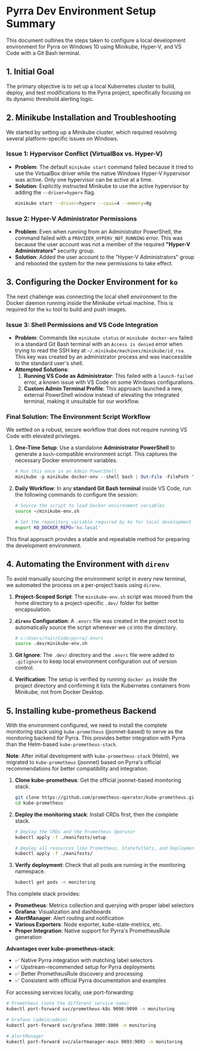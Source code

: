 # Pyrra Dev Environment Setup Summary

This document outlines the steps taken to configure a local development environment for Pyrra on Windows 10 using Minikube, Hyper-V, and VS Code with a Git Bash terminal.

## 1. Initial Goal

The primary objective is to set up a local Kubernetes cluster to build, deploy, and test modifications to the Pyrra project, specifically focusing on its dynamic threshold alerting logic.

## 2. Minikube Installation and Troubleshooting

We started by setting up a Minikube cluster, which required resolving several platform-specific issues on Windows.

### Issue 1: Hypervisor Conflict (VirtualBox vs. Hyper-V)

*   **Problem**: The default `minikube start` command failed because it tried to use the VirtualBox driver while the native Windows Hyper-V hypervisor was active. Only one hypervisor can be active at a time.
*   **Solution**: Explicitly instructed Minikube to use the active hypervisor by adding the `--driver=hyperv` flag.
    ```sh
    minikube start --driver=hyperv --cpus=4 --memory=8g
    ```

### Issue 2: Hyper-V Administrator Permissions

*   **Problem**: Even when running from an Administrator PowerShell, the command failed with a `PROVIDER_HYPERV_NOT_RUNNING` error. This was because the user account was not a member of the required **"Hyper-V Administrators"** security group.
*   **Solution**: Added the user account to the "Hyper-V Administrators" group and rebooted the system for the new permissions to take effect.

## 3. Configuring the Docker Environment for `ko`

The next challenge was connecting the local shell environment to the Docker daemon running *inside* the Minikube virtual machine. This is required for the `ko` tool to build and push images.

### Issue 3: Shell Permissions and VS Code Integration

*   **Problem**: Commands like `minikube status` or `minikube docker-env` failed in a standard Git Bash terminal with an `Access is denied` error when trying to read the SSH key at `~/.minikube/machines/minikube/id_rsa`. This key was created by an administrator process and was inaccessible to the standard user's shell.
*   **Attempted Solutions**:
    1.  **Running VS Code as Administrator**: This failed with a `launch-failed` error, a known issue with VS Code on some Windows configurations.
    2.  **Custom Admin Terminal Profile**: This approach launched a new, external PowerShell window instead of elevating the integrated terminal, making it unsuitable for our workflow.

### Final Solution: The Environment Script Workflow

We settled on a robust, secure workflow that does not require running VS Code with elevated privileges.

1.  **One-Time Setup**: Use a standalone **Administrator PowerShell** to generate a `bash`-compatible environment script. This captures the necessary Docker environment variables.
    ```powershell
    # Run this once in an Admin PowerShell
    minikube -p minikube docker-env --shell bash | Out-File -FilePath "$HOME\minikube-env.sh"
    ```

2.  **Daily Workflow**: In any **standard Git Bash terminal** inside VS Code, run the following commands to configure the session:
    ```bash
    # Source the script to load Docker environment variables
    source ~/minikube-env.sh

    # Set the repository variable required by ko for local development
    export KO_DOCKER_REPO='ko.local'
    ```

This final approach provides a stable and repeatable method for preparing the development environment.

## 4. Automating the Environment with `direnv`

To avoid manually sourcing the environment script in every new terminal, we automated the process on a per-project basis using `direnv`.

1.  **Project-Scoped Script**: The `minikube-env.sh` script was moved from the home directory to a project-specific `.dev/` folder for better encapsulation.

2.  **`direnv` Configuration**: A `.envrc` file was created in the project root to automatically source the script whenever we `cd` into the directory.
    ```bash
    # c:/Users/Yair/Code/pyrra/.envrc
    source .dev/minikube-env.sh
    ```

3.  **Git Ignore**: The `.dev/` directory and the `.envrc` file were added to `.gitignore` to keep local environment configuration out of version control.

4.  **Verification**: The setup is verified by running `docker ps` inside the project directory and confirming it lists the Kubernetes containers from Minikube, not from Docker Desktop.

## 5. Installing kube-prometheus Backend

With the environment configured, we need to install the complete monitoring stack using `kube-prometheus` (jsonnet-based) to serve as the monitoring backend for Pyrra. This provides better integration with Pyrra than the Helm-based `kube-prometheus-stack`.

**Note**: After initial development with `kube-prometheus-stack` (Helm), we migrated to `kube-prometheus` (jsonnet) based on Pyrra's official recommendations for better compatibility and integration.

1.  **Clone kube-prometheus**: Get the official jsonnet-based monitoring stack.
    ```bash
    git clone https://github.com/prometheus-operator/kube-prometheus.git
    cd kube-prometheus
    ```

2.  **Deploy the monitoring stack**: Install CRDs first, then the complete stack.
    ```bash
    # Deploy the CRDs and the Prometheus Operator
    kubectl apply -f ./manifests/setup
    
    # Deploy all resources like Prometheus, StatefulSets, and Deployments
    kubectl apply -f ./manifests/
    ```

3.  **Verify deployment**: Check that all pods are running in the monitoring namespace.
    ```bash
    kubectl get pods -n monitoring
    ```

This complete stack provides:
- **Prometheus**: Metrics collection and querying with proper label selectors
- **Grafana**: Visualization and dashboards  
- **AlertManager**: Alert routing and notification
- **Various Exporters**: Node exporter, kube-state-metrics, etc.
- **Proper Integration**: Native support for Pyrra's PrometheusRule generation

**Advantages over kube-prometheus-stack**:
- ✅ Native Pyrra integration with matching label selectors
- ✅ Upstream-recommended setup for Pyrra deployments
- ✅ Better PrometheusRule discovery and processing
- ✅ Consistent with official Pyrra documentation and examples

For accessing services locally, use port-forwarding:
```bash
# Prometheus (note the different service name)
kubectl port-forward svc/prometheus-k8s 9090:9090 -n monitoring

# Grafana (admin/admin)  
kubectl port-forward svc/grafana 3000:3000 -n monitoring

# AlertManager
kubectl port-forward svc/alertmanager-main 9093:9093 -n monitoring
```
